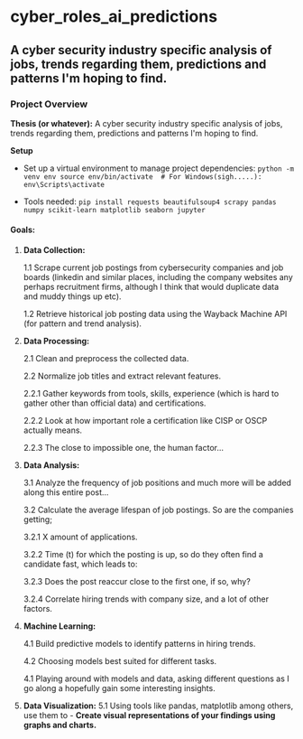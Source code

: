 # cyber_roles_ai_predictions

## A cyber security industry specific analysis of jobs, trends regarding them, predictions and patterns I'm hoping to find.

### Project Overview

**Thesis (or whatever):**
A cyber security industry specific analysis of jobs, trends regarding them, predictions and patterns I'm hoping to find.

**Setup**

- Set up a virtual environment to manage project dependencies:
  `python -m venv env
   source env/bin/activate  # For Windows(sigh.....): env\Scripts\activate`

- Tools needed:
  `pip install requests beautifulsoup4 scrapy pandas numpy scikit-learn matplotlib seaborn jupyter`

#### Goals:

1. **Data Collection:**
   
   1.1 Scrape current job postings from cybersecurity companies and job boards (linkedin and similar places, including the company websites any perhaps recruitment firms, although I think that would duplicate data and muddy things up etc).
   
   1.2 Retrieve historical job posting data using the Wayback Machine API (for pattern and trend analysis).

3. **Data Processing:**
   
   2.1 Clean and preprocess the collected data.
   
   2.2 Normalize job titles and extract relevant features.
   
   2.2.1 Gather keywords from tools, skills, experience (which is hard to gather other than official data) and certifications.
   
   2.2.2 Look at how important role a certification like CISP or OSCP actually means.
   
   2.2.3 The close to impossible one, the human factor...

5. **Data Analysis:**
   
   3.1 Analyze the frequency of job positions and much more will be added along this entire post...
   
   3.2 Calculate the average lifespan of job postings. So are the companies getting;
   
   3.2.1 X amount of applications.
   
   3.2.2 Time (t) for which the posting is up, so do they often find a candidate fast, which leads to:
   
   3.2.3 Does the post reaccur close to the first one, if so, why?
   
   3.2.4 Correlate hiring trends with company size, and a lot of other factors.


7. **Machine Learning:**

   4.1 Build predictive models to identify patterns in hiring trends.
   
   4.2 Choosing models best suited for different tasks.
   
   4.1 Playing around with models and data, asking different questions as I go along a hopefully gain some interesting insights.
   



9. **Data Visualization:**
   5.1 Using tools like pandas, matplotlib among others, use them to - **Create visual representations of your findings using graphs and charts.**

